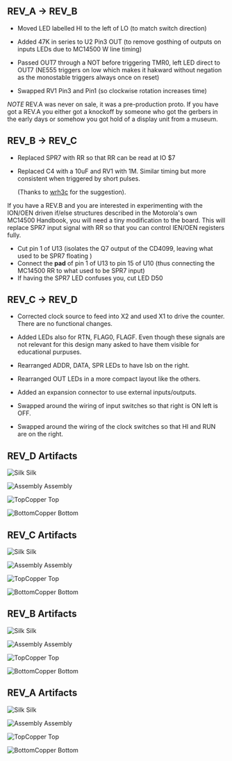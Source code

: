 
## REV_A -> REV_B

- Moved LED labelled HI to the left of LO (to match switch direction)

- Added 47K in series to U2 Pin3 OUT (to remove gosthing of outputs on inputs LEDs due to MC14500 W line timing)

- Passed OUT7 through a NOT before triggering TMR0, left LED direct to OUT7 (NE555 triggers on low which makes it hakward without negation as the monostable triggers always once on reset)

- Swapped RV1 Pin3 and Pin1 (so clockwise rotation increases time)

*NOTE* REV.A was never on sale, it was a pre-production proto. If you have got a REV.A you either got a
knockoff by someone who got the gerbers in the early days or somehow you got hold of a display unit
from a museum.

## REV_B -> REV_C

- Replaced SPR7 with RR so that RR can be read at IO $7
- Replaced C4 with a 10uF and RV1 with 1M. Similar timing but more consistent when triggered by short pulses.

  (Thanks to [wrh3c](https://github.com/wrh3c) for the suggestion).

If you have a REV.B and you are interested in experimenting with the ION/OEN driven if/else structures
described in the Motorola's own MC14500 Handbook, you will need a tiny modification to the board. This
will replace SPR7 input signal with RR so that you can control IEN/OEN registers fully.

- Cut pin 1 of U13 (isolates the Q7 output of the CD4099, leaving what used to be SPR7 floating )
- Connect the **pad** of pin 1 of U13 to pin 15 of U10 (thus connecting the MC14500 RR to what used to be SPR7 input)
- If having the SPR7 LED confuses you, cut LED D50

## REV_C -> REV_D

- Corrected clock source to feed into X2 and used X1 to drive the counter. There are no functional changes.

- Added LEDs also for RTN, FLAG0, FLAGF. Even though these signals are not relevant for this design
	many asked to have them visible for educational purpuses.

- Rearranged ADDR, DATA, SPR LEDs to have lsb on the right.

- Rearranged OUT LEDs in a more compact layout like the others.

- Added an expansion connector to use external inputs/outputs.

- Swapped around the wiring of input switches so that right is ON left is OFF.

- Swapped around the wiring of the clock switches so that HI and RUN are on the right.

## REV_D Artifacts

![Silk](/documentation/rev_d-silk.svg)
Silk


![Assembly](/documentation/rev_d-assembly.svg)
Assembly


![TopCopper](/documentation/rev_d-top.svg)
Top


![BottomCopper](/documentation/rev_d-bottom.svg)
Bottom


## REV_C Artifacts

![Silk](/documentation/rev_c-silk.svg)
Silk


![Assembly](/documentation/rev_c-assembly.svg)
Assembly


![TopCopper](/documentation/rev_c-top.svg)
Top


![BottomCopper](/documentation/rev_c-bottom.svg)
Bottom



## REV_B Artifacts

![Silk](/documentation/rev_b-silk.svg)
Silk


![Assembly](/documentation/rev_b-assembly.svg)
Assembly


![TopCopper](/documentation/rev_b-top.svg)
Top


![BottomCopper](/documentation/rev_b-bottom.svg)
Bottom


## REV_A Artifacts

![Silk](/documentation/rev_a-silk.svg)
Silk


![Assembly](/documentation/rev_a-assembly.svg)
Assembly


![TopCopper](/documentation/rev_a-top.svg)
Top


![BottomCopper](/documentation/rev_a-bottom.svg)
Bottom
